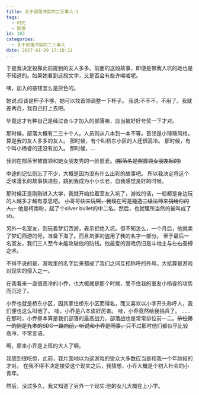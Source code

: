 ```yaml
---
title: 关于部落冲突的二三事儿-3
tags:
  - 时光
  - 部落
id: 103
categories:
  - 关于部落冲突的二三事儿
date: 2017-01-29 17:10:21
---
```


于是我决定投靠此前提到的友人多多。前面的这段故事，即便是带我入坑的她也是不知道的。如果她看到这段文字，又是否会有些许唏嘘呢。

咦，加入的按钮怎么是灰色的。

她说:应该是杯子不够，她可以找首领调整一下杯子。
我说:不不不，不用了。我就差两百，我自己打上去吧。

毕竟这才有种自己是经过奋斗才加入的部落嘛，应当被好好夸奖一下才对。

那时候，部落大概有二三十个人。人员则从八本到一本不等。首领是小琦琦风格，算是我的友人多多的友人。
那时候，有个叫桥东小区的人还很高冷。
那时候，有个叫小杨睿的还没有加入。
那时候，…
<!--more-->
我则在部落里被首领和她女朋友秀的一脸恩爱。<del datetime="2017-01-29T09:00:02+00:00">(部落名是照首领女朋友起的)</del>

中途的记忆则忘了不少，大概是因为没有什么出彩的故事吧。
所以我决定将这个乏味漫长的故事快进些，跳到我成为小小长老，自我感觉良好的时候。

那时候正是刚刚进入大学，我就开始拉着室友入坑了，游戏的话，一般都是身边玩的人越多才越有意思吧。
<del datetime="2017-01-29T09:00:02+00:00">小哥哥快来玩啊，我现在可是能造三级法师来捐给你的人。</del>
他是柯南粉，起了个silver bullet的中二名。然后，也就理所当然的被叫成了sb。

另外一名室友，则玩着梦幻西游，表示拒绝入坑。但不知怎么，一个月后，他就卖了梦幻西游的号，准备下海了。而且坑爹的盗用了我的名字一部分。
至于最后一名室友，我们三人至今未能攻破他的防线。他最爱的游戏仍旧是斗地主与<del datetime="2017-01-29T09:00:02+00:00">左右互搏之术</del>。

不得不说的是，游戏里的名字后来都成了我们之间互相称呼的外号。大抵算是游戏对现实的侵入之一。

在我看来一直很高冷的小乔，也大概就是那个时候，受不住我的室友小杨睿的攻势而沉沦了。

小乔也就是桥东小区，因其家住桥东小区而得名，而又喜欢以小字开头称呼人，我们便也这么叫他了。
哇，小乔是八本诶好厉害。
哇，小乔竟然给我捐兵了。
……
在那时，小乔基本算是我们部落的最高战力，部落战也是常常排位前一二。<del datetime="2017-01-29T09:28:52+00:00">排位第一的则是九本的SDC一路向前，听说和小乔是同事。</del>只不过那时他们都似乎比较高冷，不常言语。

啊，原来小乔是上班的大人了啊。

我感到很吃惊，此前，我片面地以为这游戏的受众大多数应当是和我一个年龄段的才对。
在我不得不决定接受这个现实之后，我猜想，小乔大概是个初入社会的小青年。

然后，没过多久，我又知道了另外一个现实:他的女儿大概在上小学。